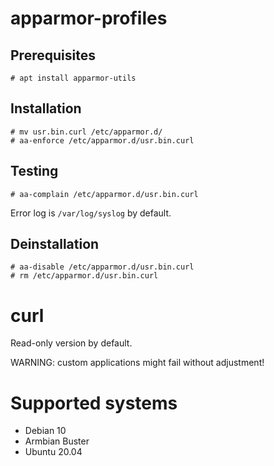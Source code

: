 # apparmor-profiles
## Prerequisites

```
# apt install apparmor-utils
```

## Installation
```
# mv usr.bin.curl /etc/apparmor.d/
# aa-enforce /etc/apparmor.d/usr.bin.curl
```

## Testing
```
# aa-complain /etc/apparmor.d/usr.bin.curl
```
Error log is `/var/log/syslog` by default.

## Deinstallation
```
# aa-disable /etc/apparmor.d/usr.bin.curl
# rm /etc/apparmor.d/usr.bin.curl
```


# curl
Read-only version by default.

WARNING: custom applications might fail without adjustment!

# Supported systems

- Debian 10
- Armbian Buster
- Ubuntu 20.04
